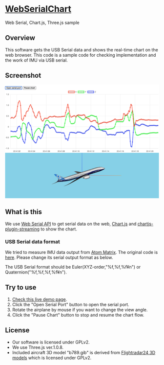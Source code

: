 # [WebSerialChart](https://infomorph-inc.github.io/WebSerialChart/index.html)
Web Serial, Chart.js, Three.js sample

## Overview
This software gets the USB Serial data and shows the real-time chart on the web browser.
This code is a sample code for checking implementation and the work of IMU via USB serial.

## Screenshot
![screenshot](images/WebSerialChart.png)

## What is this
We use [Web Serial API](https://wicg.github.io/serial/) to get serial data on the web, [Chart.js](https://www.chartjs.org/) and [chartjs-plugin-streaming](https://nagix.github.io/chartjs-plugin-streaming/) to show the chart.

### USB Serial data format
We tried to measure IMU data output from [Atom Matrix](https://docs.m5stack.com/#/en/core/atom_matrix). The original code is [here](https://github.com/m5stack/M5Atom/edit/master/examples/Basics/MPU6886/MPU6886.ino). Please change its serial output format as below.

The USB Serial format should be Euler(XYZ-order,"%f,%f,%f¥n") or Quaternion("%f,%f,%f,%f¥n").

## Try to use
1. [Check this live demo page](https://infomorph-inc.github.io/WebSerialChart/index.html).
2. Click the "Open Serial Port" button to open the serial port.
3. Rotate the airplane by mouse if you want to change the view angle.
4. Click the "Pause Chart" button to stop and resume the chart flow.

## License
* Our software is licensed under GPLv2.
* We use Three.js ver.1.0.8.
* Included aircraft 3D model "b789.gib" is derived from [Flightradar24 3D models](https://github.com/Flightradar24/fr24-3d-models) which is licensed under GPLv2.
